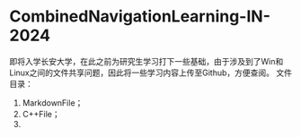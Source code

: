 # CombinedNavigationLearning-IN-2024
即将入学长安大学，在此之前为研究生学习打下一些基础，由于涉及到了Win和Linux之间的文件共享问题，因此将一些学习内容上传至Github，方便查阅。
文件目录：
1. MarkdownFile；
2. C++File；
3. 
